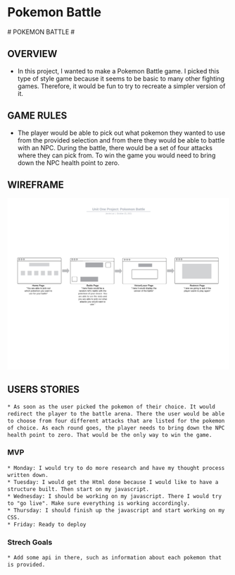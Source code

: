 <h1>Pokemon Battle</h1>
# POKEMON BATTLE #

## OVERVIEW ##

  * In this project, I wanted to make a Pokemon Battle game. I picked this type of style game because it seems to be basic to many other fighting games. Therefore, it would be fun to try to recreate a simpler version of it.

## GAME RULES ##

  * The player would be able to pick out what pokemon they wanted to use from the provided selection and from there they would be able to battle with an NPC. During the battle, there would be a set of four attacks where they can pick from. To win the game you would need to bring down the NPC health point to zero.

## WIREFRAME ##

![alt text](/Unit%20One%20Project.jpeg)

## USERS STORIES ##

    * As soon as the user picked the pokemon of their choice. It would redirect the player to the battle arena. There the user would be able to choose from four different attacks that are listed for the pokemon of choice. As each round goes, the player needs to bring down the NPC health point to zero. That would be the only way to win the game. 

### MVP ###

    * Monday: I would try to do more research and have my thought process written down. 
    * Tuesday: I would get the Html done because I would like to have a structure built. Then start on my javascript. 
    * Wednesday: I should be working on my javascript. There I would try to "go live". Make sure everything is working accordingly. 
    * Thursday: I should finish up the javascript and start working on my CSS. 
    * Friday: Ready to deploy

### Strech Goals ### 

    * Add some api in there, such as information about each pokemon that is provided. 
